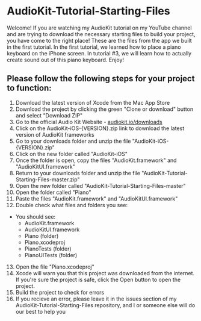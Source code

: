 # AudioKit-Tutorial-Starting-Files

Welcome! If you are watching my AudioKit tutorial on my YouTube channel and are trying to download the necessary starting files to build your project, you have come to the right place! These are the files from the app we built in the first tutorial. In the first tutorial, we learned how to place a piano keyboard on the iPhone screen. In tutorial #3, we will learn how to actually create sound out of this piano keyboard. Enjoy!

## Please follow the following steps for your project to function:

1. Download the latest version of Xcode from the Mac App Store
2. Download the project by clicking the green "Clone or download" button and select "Download ZIP"
3. Go to the official Audio Kit Website - [audiokit.io/downloads](https://audiokit.io/downloads)
4. Click on the AudioKit-iOS-{VERSION}.zip link to download the latest version of AudioKit frameworks
5. Go to your downloads folder and unzip the file "AudioKit-iOS-{VERSION}.zip"
6. Click on the new folder called "AudioKit-iOS"
7. Once the folder is open, copy the files "AudioKit.framework" and "AudioKitUI.framework"
8. Return to your downloads folder and unzip the file "AudioKit-Tutorial-Starting-Files-master.zip"
9. Open the new folder called "AudioKit-Tutorial-Starting-Files-master"
10. Open the folder called "Piano"
11. Paste the files "AudioKit.framework" and "AudioKitUI.framework"
12. Double check what files and folders you see:
+ You should see:
  + AudioKit.framework
  + AudioKitUI.framework
  + Piano (folder)
  + Piano.xcodeproj
  + PianoTests (folder)
  + PianoUITests (folder)
13. Open the file "Piano.xcodeproj"
14. Xcode will warn you that this project was downloaded from the internet. If you're sure the project is safe, click the Open button to open the project.
15. Build the project to check for errors
16. If you recieve an error, please leave it in the issues section of my AudioKit-Tutorial-Starting-Files repository, and I or someone else will do our best to help you
